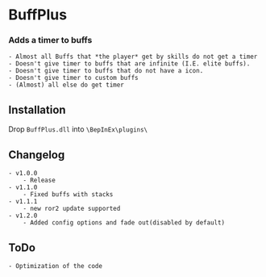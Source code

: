 # BuffPlus
### Adds a timer to buffs
	- Almost all Buffs that *the player* get by skills do not get a timer  
	- Doesn't give timer to buffs that are infinite (I.E. elite buffs).
	- Doesn't give timer to buffs that do not have a icon.
	- Doesn't give timer to custom buffs
	- (Almost) all else do get timer

## Installation
Drop `BuffPlus.dll` into `\BepInEx\plugins\`

## Changelog
	- v1.0.0
		- Release
	- v1.1.0
		- Fixed buffs with stacks
	- v1.1.1
		- new ror2 update supported
	- v1.2.0
		- Added config options and fade out(disabled by default)
		
## ToDo
	- Optimization of the code